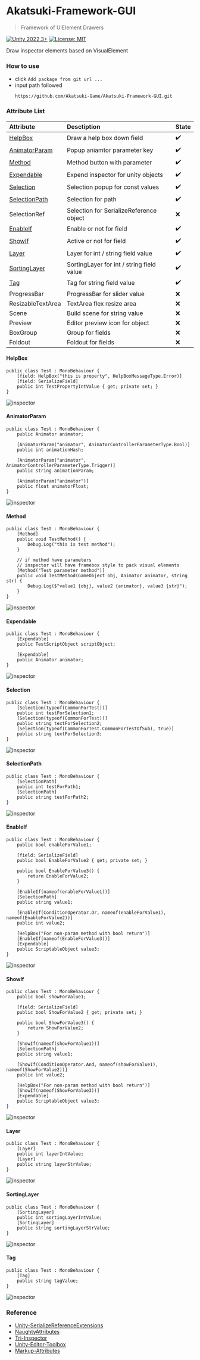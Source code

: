 # Akatsuki-Framework-GUI

> Framework of UIElement Drawers

[![Unity 2022.3+](https://img.shields.io/badge/unity-2022.3%2B-blue.svg)](https://unity3d.com/get-unity/download) [![License: MIT](https://img.shields.io/badge/License-MIT-brightgreen.svg)](https://github.com/Akatsuki-Game/Akatsuki-Framework-GUI/blob/main/LICENSE.md)

Draw inspector elements based on VisualElement

### How to use

* click `Add package from git url ...`
* input path followed
  ```
  https://github.com/Akatsuki-Game/Akatsuki-Framework-GUI.git
  ```

### Attribute List

| Attribute                    | Desctiption                               | State |
| :--------------------------- | :---------------------------------------- | :---- |
| [HelpBox](#HelpBox)             | Draw a help box down field                | ✔️  |
| [AnimatorParam](#AnimatorParam) | Popup aniamtor parameter key              | ✔️  |
| [Method](#Method)               | Method button with parameter              | ✔️  |
| [Expendable](#Expendable)       | Expend inspector for unity objects        | ✔️  |
| [Selection](#Selection)         | Selection popup for const values          | ✔️  |
| [SelectionPath](#SelectionPath) | Selection for path                        | ✔️  |
| SelectionRef                 | Selection for SerializeReference object   | ❌    |
| [EnableIf](#EnableIf)           | Enable or not for field                   | ✔️  |
| [ShowIf](#ShowIf)               | Active or not for field                   | ✔️  |
| [Layer](#Layer)                 | Layer for int / string field value        | ✔️  |
| [SortingLayer](#SortingLayer)   | SortingLayer for int / string field value | ✔️  |
| [Tag](#Tag)                     | Tag for string field value                | ✔️  |
| ProgressBar                  | ProgressBar for slider value              | ❌    |
| ResizableTextArea            | TextArea flex resize area                 | ❌    |
| Scene                        | Build scene for string value              | ❌    |
| Preview                      | Editor preview icon for object            | ❌    |
| BoxGroup                     | Group for fields                          | ❌    |
| Foldout                      | Foldout for fields                        | ❌    |

#### HelpBox

```
public class Test : MonoBehaviour {
    [field: HelpBox("this is property", HelpBoxMessageType.Error)]
    [field: SerializeField]
    public int TestPropertyIntValue { get; private set; }
}
```

![inspector](./Document~/HelpBox.png)

#### AnimatorParam

```
public class Test : MonoBehaviour {
    public Animator animator;

    [AnimatorParam("animator", AnimatorControllerParameterType.Bool)]
    public int animationHash;

    [AnimatorParam("animator", AnimatorControllerParameterType.Trigger)]
    public string animationParam;

    [AnimatorParam("animator")]
    public float animatorFloat;
}
```

![inspector](./Document~/AnimatorParam.png)

#### Method

```
public class Test : MonoBehaviour {
    [Method]
    public void TestMethod() {
        Debug.Log("this is test method");
    }
  
    // if method have parameters
    // inspector will have framebox style to pack visual elements
    [Method("Test parameter method")]
    public void TestMethod(GameObject obj, Animator animator, string str) {
        Debug.Log($"value1 {obj}, value2 {animator}, value3 {str}");
    }
}
```

![inspector](./Document~/Method.png)

#### Expendable

```
public class Test : MonoBehaviour {
    [Expendable]
    public TestScriptObject scriptObject;

    [Expendable]
    public Animator animator;
}
```

![inspector](./Document~/Expendable.png)

#### Selection

```
public class Test : MonoBehaviour {
    [Selection(typeof(CommonForTest))]
    public int testForSelection1;
    [Selection(typeof(CommonForTest))]
    public string textForSelection2;
    [Selection(typeof(CommonForTest.CommonForTestOfSub), true)]
    public string textForSelection3;
}
```

![inspector](./Document~/Selection.png)

#### SelectionPath

```
public class Test : MonoBehaviour {
    [SelectionPath]
    public int testForPath1;
    [SelectionPath]
    public string testForPath2;
}
```

![inspector](./Document~/SelectionPath.png)

#### EnableIf

```
public class Test : MonoBehaviour {
    public bool enableForValue1;

    [field: SerializeField]
    public bool EnableForValue2 { get; private set; }

    public bool EnableForValue3() {
        return EnableForValue2;
    }

    [EnableIf(nameof(enableForValue1))]
    [SelectionPath]
    public string value1;

    [EnableIf(ConditionOperator.Or, nameof(enableForValue1), nameof(EnableForValue2))]
    public int value2;

    [HelpBox("For non-param method with bool return")]
    [EnableIf(nameof(EnableForValue3))]
    [Expendable]
    public ScriptableObject value3;
}
```

![inspector](./Document~/EnableIf.png)

#### ShowIf

```
public class Test : MonoBehaviour {
    public bool showForValue1;

    [field: SerializeField]
    public bool ShowForValue2 { get; private set; }

    public bool ShowForValue3() {
        return ShowForValue2;
    }

    [ShowIf(nameof(showForValue1))]
    [SelectionPath]
    public string value1;

    [ShowIf(ConditionOperator.And, nameof(showForValue1), nameof(ShowForValue2))]
    public int value2;

    [HelpBox("For non-param method with bool return")]
    [ShowIf(nameof(ShowForValue3))]
    [Expendable]
    public ScriptableObject value3;
}
```

![inspector](./Document~/Show%20If.png)

#### Layer

```
public class Test : MonoBehaviour {
    [Layer]
    public int layerIntValue;
    [Layer]
    public string layerStrValue;
}
```

![inspector](./Document~/Layer.png)

#### SortingLayer

```
public class Test : MonoBehaviour {
    [SortingLayer]
    public int sortingLayerIntValue;
    [SortingLayer]
    public string sortingLayerStrValue;
}
```

![inspector](./Document~/SortingLayer.png)

#### Tag

```
public class Test : MonoBehaviour {
    [Tag]
    public string tagValue;
}
```

![inspector](./Document~/Tag.png)

<!-- #### 
```
public class Test : MonoBehaviour {
  
}
```

![inspector](./Document~) -->

### Reference

- [Unity-SerializeReferenceExtensions](https://github.com/mackysoft/Unity-SerializeReferenceExtensions)
- [NaughtyAttributes](https://github.com/dbrizov/NaughtyAttributes)
- [Tri-Inspector](https://github.com/codewriter-packages/Tri-Inspector)
- [Unity-Editor-Toolbox](https://github.com/arimger/Unity-Editor-Toolbox)
- [Markup-Attributes](https://github.com/gasgiant/Markup-Attributes)
